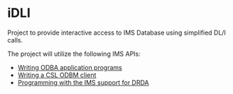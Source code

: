 # iDLI

Project to provide interactive access to IMS Database using simplified DL/I calls.

The project will utilize the following IMS APIs:
- [Writing ODBA application programs](https://www.ibm.com/docs/en/ims/15.5.0?topic=db-writing-odba-application-programs)
- [Writing a CSL ODBM client](https://www.ibm.com/docs/en/ims/15.5.0?topic=csl-writing-odbm-client)
- [Programming with the IMS support for DRDA](https://www.ibm.com/docs/en/ims/15.5.0?topic=db-programming-ims-support-drda)


